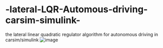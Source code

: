 # -lateral-LQR-Automous-driving-carsim-simulink-
the lateral linear quadratic regulator algorithm for autonomous driving in carsim/simulink 
![image](https://github.com/tommoy/-lateral-LQR-Automous-driving-carsim-simulink-/blob/master/blockdiagram.png)
